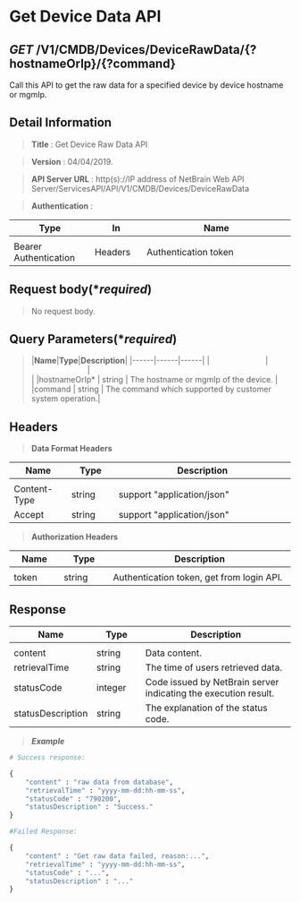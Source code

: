
# Get Device Data API

## ***GET*** /V1/CMDB/Devices/DeviceRawData/{?hostnameOrIp}/{?command}
Call this API to get the raw data for a specified device by device hostname or mgmIp.

## Detail Information

> **Title** : Get Device Raw Data API<br>

> **Version** : 04/04/2019.

> **API Server URL** : http(s)://IP address of NetBrain Web API Server/ServicesAPI/API/V1/CMDB/Devices/DeviceRawData

> **Authentication** : 

|**Type**|**In**|**Name**|
|------|------|------|
|<img width=100/>|<img width=100/>|<img width=500/>|
|Bearer Authentication| Headers | Authentication token | 

## Request body(****required***)

>No request body.

## Query Parameters(****required***)

> |**Name**|**Type**|**Description**|
|------|------|------|
|<img width=100/>|<img width=100/>|<img width=500/>|
|hostnameOrIp* | string  | The hostname or mgmIp of the device.  |
|command | string | The command which supported by customer system operation.|

## Headers

> **Data Format Headers**

|**Name**|**Type**|**Description**|
|------|------|------|
|<img width=100/>|<img width=100/>|<img width=500/>|
| Content-Type | string  | support "application/json" |
| Accept | string  | support "application/json" |

> **Authorization Headers**

|**Name**|**Type**|**Description**|
|------|------|------|
|<img width=100/>|<img width=100/>|<img width=500/>|
| token | string  | Authentication token, get from login API. |

## Response

|**Name**|**Type**|**Description**|
|------|------|------|
|<img width=100/>|<img width=100/>|<img width=500/>|
|content| string | Data content. |
|retrievalTime| string | The time of users retrieved data. |
|statusCode| integer | Code issued by NetBrain server indicating the execution result.  |
|statusDescription| string | The explanation of the status code. |

> ***Example***


```python
# Success response:

{
    "content" : "raw data from database",
    "retrievalTime" : "yyyy-mm-dd:hh-mm-ss",
    "statusCode" : "790200",
    "statusDescription" : "Success."
}

#Failed Response:

{
    "content" : "Get raw data failed, reason:...",
    "retrievalTime" : "yyyy-mm-dd:hh-mm-ss",
    "statusCode" : "...",
    "statusDescription" : "..."
}
```
